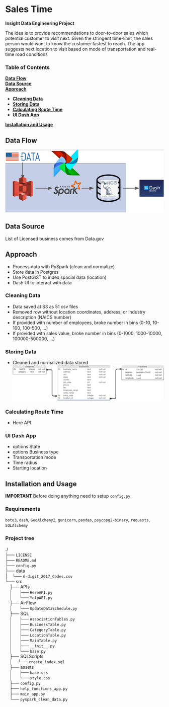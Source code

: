 
# Sales Time
**Insight Data Engineering Project**

The idea is to provide recommendations to door-to-door sales which potential customer to visit next. Given the stringent time-limit, the sales person would want to know the customer fastest to reach. The app suggests next location to visit based on mode of transportation and real-time road conditions 


### Table of Contents
**[Data Flow](#data-flow)**<br/>
**[Data Source](#data-source)**<br/>
**[Approach](#approach)**<br/>
* **[Cleaning Data](#cleaning-data)**</br>
* **[Storing Data](#storing-data)**</br>
* **[Calculating Route Time](#calculating-route-time)**</br>
* **[UI Dash App](#ui-dash-app)**</br>
  
**[Installation and Usage](#installation-and-usage)**<br/>

## Data Flow
![Data Flow][flow]

## Data Source
List of Licensed business comes from Data.gov

## Approach
* Process data with PySpark (clean and normalize) 
* Store data in Postgres 
* Use PostGIST to index spacial data (location)
* Dash UI to interact with data

### Cleaning Data 
* Data saved at S3 as 51 csv files
* Removed row without location coordinates, address, or industry description (NAICS number)
* If provided with number of employees, broke number in bins (0-10, 10-100, 100-500, ...)
* If provided with sales value, broke number in bins (0-1000, 1000-10000, 100000-500000, ...)

### Storing Data  
* Cleaned and normalized data stored
![Database schema][schema]

### Calculating Route Time
* Here API

### UI Dash App
* options State 
* options Business type
* Transportation mode
* Time radius
* Starting location

## Installation and Usage
**IMPORTANT** Before doing anything need to setup `config.py`
### Requirements
`boto3`, 
`dash`, 
`GeoAlchemy2`, 
`gunicorn`,
`pandas`, 
`psycopg2-binary`,
`requests`,
`SQLAlchemy`
### Project tree
./  
├── `LICENSE`  
├── `README.md`  
├── `config.py`  
├── data  
│&emsp;└── `6-digit_2017_Codes.csv`  
└── src  
&emsp;├── APIs  
&emsp;│ &emsp; ├── `HereAPI.py`  
&emsp;│ &emsp; └── `YelpAPI.py`  
&emsp;├── AirFlow  
&emsp;│ &emsp; └── `UpdateDataSchedule.py`  
&emsp;├── SQL  
&emsp;│ &emsp; ├── `AssociationTables.py`  
&emsp;│ &emsp; ├── `BusinessTable.py`  
&emsp;│ &emsp; ├── `CategoryTable.py`  
&emsp;│ &emsp; ├── `LocationTable.py`  
&emsp;│ &emsp; ├── `MainTable.py`  
&emsp;│ &emsp; ├── `__init__.py`  
&emsp;│ &emsp; └── `base.py`  
&emsp;├── SQLScripts    
&emsp;│ &emsp;└── `create_index.sql`   
&emsp;├── assets  
&emsp;│ &emsp; ├── `base.css`   
&emsp;│ &emsp; └── `style.css`  
&emsp;├── `config.py`  
&emsp;├── `help_functions_app.py`  
&emsp;├── `main_app.py`  
&emsp;└── `pyspark_clean_data.py`  

[flow]: images/data_flow.png "Data Flow"
[schema]:  ./images/schema.png "DB Schema"
